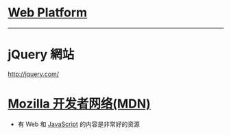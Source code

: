 # [Web Platform](https://www.webplatform.org/)

---



# jQuery 網站

http://jquery.com/



# [Mozilla 开发者网络\(MDN\)](https://developer.mozilla.org/en-US/) 

* 有 Web 和 [JavaScript](https://developer.mozilla.org/en-US/docs/Web/JavaScript) 的内容是非常好的资源



